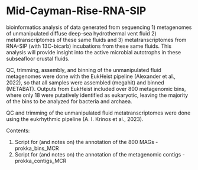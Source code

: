 # Mid-Cayman-Rise-RNA-SIP
bioinformatics analysis of data generated from sequencing 1) metagenomes of unmanipulated diffuse deep-sea hydrothermal vent fluid 2) metatranscriptomes of these same fluids and 3) metatranscriptomes from RNA-SIP (with 13C-bicarb) incubations from these same fluids. This analysis will provide insight into the active microbial autotrophs in these subseafloor crustal fluids. 

QC, trimming, assembly, and binning of the unmanipulated fluid metagenomes were done with the EukHeist pipeline (Alexander et al., 2022), so that all samples were assembled (megahit) and binned (METABAT). Outputs from EukHeist included over 800 metagenomic bins, where only 18 were putatively identified as eukaryotic, leaving the majority of the bins to be analyzed for bacteria and archaea.

QC and trimming of the unmanipulated fluid metatranscriptomes were done using the eukrhythmic pipeline (A. I. Krinos et al., 2023). 

Contents:
1) Script for (and notes on) the annotation of the 800 MAGs  - prokka_bins_MCR
2) Script for (and notes on) the annotation of the metagenomic contigs - prokka_contigs_MCR

